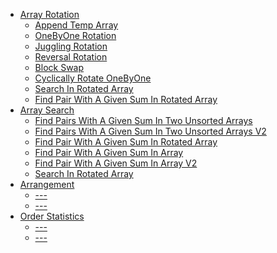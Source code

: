 * [Array Rotation](Rotation)
    * [Append Temp Array](Rotation/AppendTempArray.py)
    * [OneByOne Rotation](Rotation/OneByOne.py)
    * [Juggling Rotation](Rotation/Juggling.py)
    * [Reversal Rotation](Rotation/Reversal.py)
    * [Block Swap](Rotation/BlockSwap.py)
    * [Cyclically Rotate OneByOne](Rotation/Cyclically.py)
    * [Search In Rotated Array](Rotation/SearchInRotated.py)
    * [Find Pair With A Given Sum In Rotated Array](Rotation/PairWithGivenSumRotatedArr.py)
* [Array Search](Search)
    * [Find Pairs With A Given Sum In Two Unsorted Arrays](Search/PairsTwoUnsortedArraysV1.py)
    * [Find Pairs With A Given Sum In Two Unsorted Arrays V2](Search/PairsTwoUnsortedArraysV2.py)
    * [Find Pair With A Given Sum In Rotated Array](Rotation/PairWithGivenSumRotatedArr.py)
    * [Find Pair With A Given Sum In Array](Search/PairWithSumV1.py)
    * [Find Pair With A Given Sum In Array V2](Search/PairWithSumV2.py)
    * [Search In Rotated Array](Rotation/SearchInRotated.py)
* [Arrangement]()
    * [---]()
    * [---]()
* [Order Statistics]()
    * [---]()
    * [---]()
